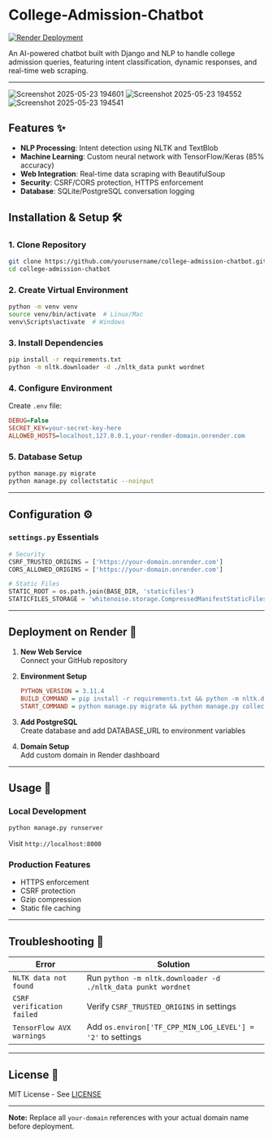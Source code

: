 # College-Admission-Chatbot

[![Render Deployment](https://img.shields.io/badge/Deployed%20on-Render-%2300C7B7)](https://dn-college-inquiry-bot.onrender.com)

An AI-powered chatbot built with Django and NLP to handle college admission queries, featuring intent classification, dynamic responses, and real-time web scraping.

---
![Screenshot 2025-05-23 194601](https://github.com/user-attachments/assets/24a858f2-4b24-4777-9c56-ce8a2545f241)
![Screenshot 2025-05-23 194552](https://github.com/user-attachments/assets/912cb399-8cda-4d65-ac1d-1351dbe9dd21)
![Screenshot 2025-05-23 194541](https://github.com/user-attachments/assets/cf7ab818-ece0-4489-bb1f-81748b16ab6d)

## Features ✨
- **NLP Processing**: Intent detection using NLTK and TextBlob
- **Machine Learning**: Custom neural network with TensorFlow/Keras (85% accuracy)
- **Web Integration**: Real-time data scraping with BeautifulSoup
- **Security**: CSRF/CORS protection, HTTPS enforcement
- **Database**: SQLite/PostgreSQL conversation logging



## Installation & Setup 🛠️

### 1. Clone Repository
```bash
git clone https://github.com/yourusername/college-admission-chatbot.git
cd college-admission-chatbot
```

### 2. Create Virtual Environment
```bash
python -m venv venv
source venv/bin/activate  # Linux/Mac
venv\Scripts\activate  # Windows
```

### 3. Install Dependencies
```bash
pip install -r requirements.txt
python -m nltk.downloader -d ./nltk_data punkt wordnet
```

### 4. Configure Environment
Create `.env` file:
```ini
DEBUG=False
SECRET_KEY=your-secret-key-here
ALLOWED_HOSTS=localhost,127.0.0.1,your-render-domain.onrender.com
```

### 5. Database Setup
```bash
python manage.py migrate
python manage.py collectstatic --noinput
```

---

## Configuration ⚙️

### `settings.py` Essentials
```python
# Security
CSRF_TRUSTED_ORIGINS = ['https://your-domain.onrender.com']
CORS_ALLOWED_ORIGINS = ['https://your-domain.onrender.com']

# Static Files
STATIC_ROOT = os.path.join(BASE_DIR, 'staticfiles')
STATICFILES_STORAGE = 'whitenoise.storage.CompressedManifestStaticFilesStorage'
```

---

## Deployment on Render 🚀

1. **New Web Service**  
   Connect your GitHub repository

2. **Environment Setup**  
   ```ini
   PYTHON_VERSION = 3.11.4
   BUILD_COMMAND = pip install -r requirements.txt && python -m nltk.downloader -d ./nltk_data punkt wordnet
   START_COMMAND = python manage.py migrate && python manage.py collectstatic --noinput && gunicorn admissionchatbot.wsgi:application
   ```

3. **Add PostgreSQL**  
   Create database and add DATABASE_URL to environment variables

4. **Domain Setup**  
   Add custom domain in Render dashboard

---

## Usage 💬

### Local Development
```bash
python manage.py runserver
```
Visit `http://localhost:8000`

### Production Features
- HTTPS enforcement
- CSRF protection
- Gzip compression
- Static file caching

---

## Troubleshooting 🔧

| Error | Solution |
|-------|----------|
| `NLTK data not found` | Run `python -m nltk.downloader -d ./nltk_data punkt wordnet` |
| `CSRF verification failed` | Verify `CSRF_TRUSTED_ORIGINS` in settings |
| `TensorFlow AVX warnings` | Add `os.environ['TF_CPP_MIN_LOG_LEVEL'] = '2'` to settings |

---

## License 📄
MIT License - See [LICENSE](LICENSE)

---

**Note:** Replace all `your-domain` references with your actual domain name before deployment.
```
